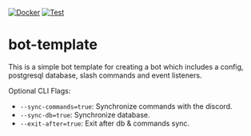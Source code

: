 [![Docker](https://github.com/DisgoOrg/bot-template/actions/workflows/docker-build.yml/badge.svg)](https://github.com/DisgoOrg/bot-template/actions/workflows/docker-build.yml)
[![Test](https://github.com/DisgoOrg/bot-template/actions/workflows/go-test.yml/badge.svg)](https://github.com/DisgoOrg/bot-template/actions/workflows/go-test.yml)

# bot-template

This is a simple bot template for creating a bot which includes a config, postgresql database, slash commands and event listeners.

Optional CLI Flags:
- `--sync-commands=true`: Synchronize commands with the discord.
- `--sync-db=true`: Synchronize database.
- `--exit-after=true`: Exit after db & commands sync.

